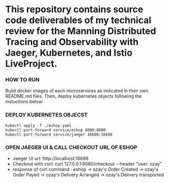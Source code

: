 # This repository contains source code deliverables of my technical review for the Manning Distributed Tracing and Observability with Jaeger, Kubernetes, and Istio LiveProject.

### HOW TO RUN 
Build docker images of each microservices as indicated in their own README.md files. Then, deploy kubernetes objects following the instuctions below:

### DEPLOY KUBERNETES OBJECST
```
kubectl apply -f ./eshop.yaml
kubectl port-forward service/eshop 8080:8080
kubectl port-forward service/jaeger 16686:16686
```

### OPEN JAEGER UI & CALL CHECKOUT URL OF ESHOP 
* Jaeger UI url: http://localhost:16686
* Checkout with curl: curl 127.0.0.1:8080/checkout --header "user: ozay"
* response of curl command : eshop -> ozay's Order Created -> ozay's Order Payed -> ozay's Delivery Arranged -> ozay's Delivery transported
